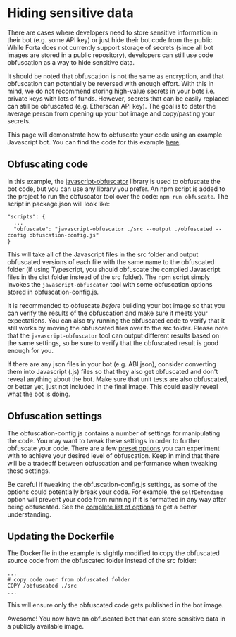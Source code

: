 # Hiding sensitive data

There are cases where developers need to store sensitive information in their bot (e.g. some API key) or just hide their bot code from the public. While Forta does not currently support storage of secrets (since all bot images are stored in a public repository), developers can still use code obfuscation as a way to hide sensitive data.

It should be noted that obfuscation is not the same as encryption, and that obfuscation can potentially be reversed with enough effort. With this in mind, we do not recommend storing high-value secrets in your bots i.e. private keys with lots of funds. However, secrets that can be easily replaced can still be obfuscated (e.g. Etherscan API key). The goal is to deter the average person from opening up your bot image and copy/pasting your secrets.

This page will demonstrate how to obfuscate your code using an example Javascript bot. You can find the code for this example [here](https://github.com/forta-protocol/forta-bot-examples/tree/master/hiding-sensitive-data-js).

## Obfuscating code

In this example, the [javascript-obfuscator](https://github.com/javascript-obfuscator/javascript-obfuscator) library is used to obfuscate the bot code, but you can use any library you prefer. An npm script is added to the project to run the obfuscator tool over the code: `npm run obfuscate`. The script in package.json will look like:

```
"scripts": {
  ...
  "obfuscate": "javascript-obfuscator ./src --output ./obfuscated --config obfuscation-config.js"
}
```

This will take all of the Javascript files in the src folder and output obfuscated versions of each file with the same name to the obfuscated folder (if using Typescript, you should obfuscate the compiled Javascript files in the dist folder instead of the src folder). The npm script simply invokes the `javascript-obfuscator` tool with some obfuscation options stored in obfuscation-config.js.

It is recommended to obfuscate _before_ building your bot image so that you can verify the results of the obfuscation and make sure it meets your expectations. You can also try running the obfuscated code to verify that it still works by moving the obfuscated files over to the src folder. Please note that the `javascript-obfuscator` tool can output different results based on the same settings, so be sure to verify that the obfuscated result is good enough for you.

If there are any json files in your bot (e.g. ABI.json), consider converting them into Javascript (.js) files so that they also get obfuscated and don't reveal anything about the bot. Make sure that unit tests are also obfuscated, or better yet, just not included in the final image. This could easily reveal what the bot is doing.

## Obfuscation settings

The obfuscation-config.js contains a number of settings for manipulating the code. You may want to tweak these settings in order to further obfuscate your code. There are a few [preset options](https://github.com/javascript-obfuscator/javascript-obfuscator#preset-options) you can experiment with to achieve your desired level of obfuscation. Keep in mind that there will be a tradeoff between obfuscation and performance when tweaking these settings.

Be careful if tweaking the obfuscation-config.js settings, as some of the options could potentially break your code. For example, the `selfDefending` option will prevent your code from running if it is formatted in any way after being obfuscated. See the [complete list of options](https://github.com/javascript-obfuscator/javascript-obfuscator#javascript-obfuscator-options) to get a better understanding.

## Updating the Dockerfile

The Dockerfile in the example is slightly modified to copy the obfuscated source code from the obfuscated folder instead of the src folder:

```
...
# copy code over from obfuscated folder
COPY /obfuscated ./src
...
```

This will ensure only the obfuscated code gets published in the bot image.

Awesome! You now have an obfuscated bot that can store sensitive data in a publicly available image.
